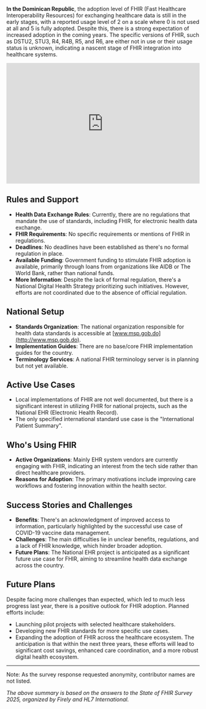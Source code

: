 **In the Dominican Republic**, the adoption level of FHIR (Fast Healthcare Interoperability Resources) for exchanging healthcare data is still in the early stages, with a reported usage level of 2 on a scale where 0 is not used at all and 5 is fully adopted. Despite this, there is a strong expectation of increased adoption in the coming years. The specific versions of FHIR, such as DSTU2, STU3, R4, R4B, R5, and R6, are either not in use or their usage status is unknown, indicating a nascent stage of FHIR integration into healthcare systems.

<iframe width="100%" height="315" src="https://www.youtube.com/embed/byyUaJew8jo?si=yAznWUZbNCRgzxum" title="YouTube video player" frameborder="0" allow="accelerometer; autoplay; clipboard-write; encrypted-media; gyroscope; picture-in-picture; web-share" referrerpolicy="strict-origin-when-cross-origin" allowfullscreen></iframe>

## Rules and Support
- **Health Data Exchange Rules**: Currently, there are no regulations that mandate the use of standards, including FHIR, for electronic health data exchange.
- **FHIR Requirements**: No specific requirements or mentions of FHIR in regulations.
- **Deadlines**: No deadlines have been established as there's no formal regulation in place.
- **Available Funding**: Government funding to stimulate FHIR adoption is available, primarily through loans from organizations like AIDB or The World Bank, rather than national funds.
- **More Information**: Despite the lack of formal regulation, there's a National Digital Health Strategy prioritizing such initiatives. However, efforts are not coordinated due to the absence of official regulation.

## National Setup
- **Standards Organization**: The national organization responsible for health data standards is accessible at [www.msp.gob.do](http://www.msp.gob.do).
- **Implementation Guides**: There are no base/core FHIR implementation guides for the country.
- **Terminology Services**: A national FHIR terminology server is in planning but not yet available.

## Active Use Cases
- Local implementations of FHIR are not well documented, but there is a significant interest in utilizing FHIR for national projects, such as the National EHR (Electronic Health Record).
- The only specified international standard use case is the "International Patient Summary".

## Who's Using FHIR
- **Active Organizations**: Mainly EHR system vendors are currently engaging with FHIR, indicating an interest from the tech side rather than direct healthcare providers.
- **Reasons for Adoption**: The primary motivations include improving care workflows and fostering innovation within the health sector.

## Success Stories and Challenges
- **Benefits**: There's an acknowledgment of improved access to information, particularly highlighted by the successful use case of COVID-19 vaccine data management.
- **Challenges**: The main difficulties lie in unclear benefits, regulations, and a lack of FHIR knowledge, which hinder broader adoption.
- **Future Plans**: The National EHR project is anticipated as a significant future use case for FHIR, aiming to streamline health data exchange across the country.

## Future Plans
Despite facing more challenges than expected, which led to much less progress last year, there is a positive outlook for FHIR adoption. Planned efforts include:
- Launching pilot projects with selected healthcare stakeholders.
- Developing new FHIR standards for more specific use cases.
- Expanding the adoption of FHIR across the healthcare ecosystem.
The anticipation is that within the next three years, these efforts will lead to significant cost savings, enhanced care coordination, and a more robust digital health ecosystem.

---

Note: As the survey response requested anonymity, contributor names are not listed.

*The above summary is based on the answers to the State of FHIR Survey 2025, organized by Firely and HL7 International.*